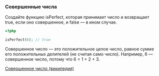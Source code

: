 ### Совершенные числа

Создайте функцию isPerfect, которая принимает число и возвращает true, если 
оно совершенное, и false — в ином случае.

```php
<?php

isPerfect(6); // true
```

Совершенное число — это положительное целое число, равное сумме его положительных делителей (не считая само число). Например, 6 — совершенное число, потому что 6 = 1 + 2 + 3.

[Совершенное число (википедия)](https://ru.wikipedia.org/wiki/%D0%A1%D0%BE%D0%B2%D0%B5%D1%80%D1%88%D0%B5%D0%BD%D0%BD%D0%BE%D0%B5_%D1%87%D0%B8%D1%81%D0%BB%D0%BE)
